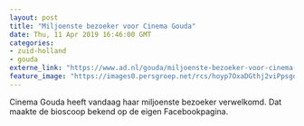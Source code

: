 ```yaml
---
layout: post
title: "Miljoenste bezoeker voor Cinema Gouda"
date: Thu, 11 Apr 2019 16:46:00 GMT
categories: 
- zuid-holland 
- gouda 
externe_link: "https://www.ad.nl/gouda/miljoenste-bezoeker-voor-cinema-gouda~a8cadc3a/"
feature_image: "https://images0.persgroep.net/rcs/hoyp7OxaDGthj2viPpsgdUh9kJI/diocontent/145326717/_fitwidth/400/?appId=21791a8992982cd8da851550a453bd7f&quality=0.7"
---
```


Cinema Gouda heeft vandaag haar miljoenste bezoeker verwelkomd. Dat maakte de bioscoop bekend op de eigen Facebookpagina.
